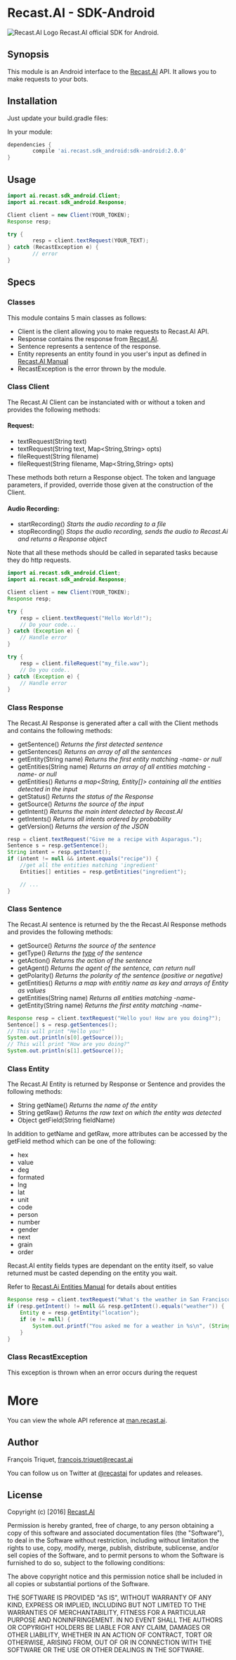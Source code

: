 # Recast.AI - SDK-Android
![Recast.AI Logo](https://github.com/RecastAI/SDK-NodeJs/blob/master/misc/logo-inline.png)
Recast.AI official SDK for Android.

## Synopsis
This module is an Android interface to the [Recast.AI](https://recast.ai) API. It allows you to make requests to your bots.

## Installation
Just update your build.gradle files:

In your module:
```gradle
dependencies {
		compile 'ai.recast.sdk_android:sdk-android:2.0.0'
}
```

## Usage
```java
import ai.recast.sdk_android.Client;
import ai.recast.sdk_android.Response;

Client client = new Client(YOUR_TOKEN);
Response resp;

try {
		resp = client.textRequest(YOUR_TEXT);
} catch (RecastException e) {
		// error
}
```

## Specs
### Classes

This module contains 5 main classes as follows:
* Client is the client allowing you to make requests to Recast.AI API.
* Response contains the response from [Recast.AI](https://recast.ai).
* Sentence represents a sentence of the response.
* Entity represents an entity found in you user's input as defined in [Recast.AI Manual](https://man.recast.ai/#list-of-entities)
* RecastException is the error thrown by the module.

### Class Client
The Recast.AI Client can be instanciated with or without a token and provides the following methods:

#### Request:
* textRequest(String text)
* textRequest(String text, Map<String,String> opts)
* fileRequest(String filename)
* fileRequest(String filename, Map<String,String> opts)

These methods both return a Response object.
The token and language parameters, if provided, override those given at the construction of the Client.

#### Audio Recording:
* startRecording() *Starts the audio recording to a file*
* stopRecording() *Stops the audio recording, sends the audio to Recast.Ai and returns a Response object*

Note that all these methods should be called in separated tasks because they do http requests.


```java
import ai.recast.sdk_android.Client;
import ai.recast.sdk_android.Response;

Client client = new Client(YOUR_TOKEN);
Response resp;

try {
	resp = client.textRequest("Hello World!");
	// Do your code...
} catch (Exception e) {
	// Handle error
}

try {
	resp = client.fileRequest("my_file.wav");
	// Do you code..
} catch (Exception e) {
	// Handle error
}
```

### Class Response
The Recast.AI Response is generated after a call with the Client methods and contains the following methods:
* getSentence() *Returns the first detected sentence*
* getSentences() *Returns an array of all the sentences*
* getEntity(String name) *Returns the first entity matching -name- or null*
* getEntities(String name) *Returns an array of all entities matching -name- or null*
* getEntities() *Returns a map<String, Entity[]> containing all the entities detected in the input*
* getStatus() *Returns the status of the Response*
* getSource() *Returns the source of the input*
* getIntent() *Returns the main intent detected by Recast.AI*
* getIntents() *Returns all intents ordered by probability*
* getVersion() *Returns the version of the JSON*

```java
resp = client.textRequest("Give me a recipe with Asparagus.");
Sentence s = resp.getSentence();
String intent = resp.getIntent();
if (intent != null && intent.equals("recipe")) {
	//get all the entities matching 'ingredient'
	Entities[] entities = resp.getEntities("ingredient");

	// ...
}
```

### Class Sentence
The Recast.AI sentence is returned by the the Recast.AI Response methods and provides the following methods:
* getSource() *Returns the source of the sentence*
* getType() *Returns the [type](https://man.recast.ai/#types-of-sentence) of the sentence*
* getAction() *Returns the action of the sentence*
* getAgent() *Returns the agent of the sentence, can return null*
* getPolarity() *Returns the polarity of the sentence (positive or negative)*
* getEntities() *Returns a map with entitiy name as key and arrays of Entity as values*
* getEntities(String name) *Returns all entities matching -name-*
* getEntity(String name) *Returns the first entity matching -name-*

```java
Response resp = client.textRequest("Hello you! How are you doing?");
Sentence[] s = resp.getSentences();
// This will print "Hello you!"
System.out.println(s[0].getSource());
// This will print "How are you doing?"
System.out.println(s[1].getSource());
```

### Class Entity
The Recast.AI Entity is returned by Response or Sentence and provides the following methods:
* String getName() *Returns the name of the entity*
* String getRaw() *Returns the raw text on which the entity was detected*
* Object getField(String fieldName)


In addition to getName and getRaw, more attributes can be accessed by the getField method which can be one of the following:
* hex
* value
* deg
* formated
* lng
* lat
* unit
* code
* person
* number
* gender
* next
* grain
* order

Recast.AI entity fields types are dependant on the entity itself, so value returned must be casted depending on the entity you wait.

Refer to [Recast.Ai Entities Manual](https://man.recast.ai/#list-of-entities) for details about entities

```java
Response resp = client.textRequest("What's the weather in San Francisco?");
if (resp.getIntent() != null && resp.getIntent().equals("weather")) {
	Entity e = resp.getEntity("location");
	if (e != null) {
		System.out.printf("You asked me for a weather in %s\n", (String)e.getField("formated"));
	}
}
```

### Class RecastException
This exception is thrown when an error occurs during the request

# More

You can view the whole API reference at [man.recast.ai](https://man.recast.ai).


## Author

François Triquet, francois.triquet@recast.ai

You can follow us on Twitter at [@recastai](https://twitter.com/recastai) for updates and releases.

## License

Copyright (c) [2016] [Recast.AI](https://recast.ai)

Permission is hereby granted, free of charge, to any person obtaining a copy
of this software and associated documentation files (the "Software"), to deal
in the Software without restriction, including without limitation the rights
to use, copy, modify, merge, publish, distribute, sublicense, and/or sell
copies of the Software, and to permit persons to whom the Software is
furnished to do so, subject to the following conditions:

The above copyright notice and this permission notice shall be included in all
copies or substantial portions of the Software.

THE SOFTWARE IS PROVIDED "AS IS", WITHOUT WARRANTY OF ANY KIND, EXPRESS OR
IMPLIED, INCLUDING BUT NOT LIMITED TO THE WARRANTIES OF MERCHANTABILITY,
FITNESS FOR A PARTICULAR PURPOSE AND NONINFRINGEMENT. IN NO EVENT SHALL THE
AUTHORS OR COPYRIGHT HOLDERS BE LIABLE FOR ANY CLAIM, DAMAGES OR OTHER
LIABILITY, WHETHER IN AN ACTION OF CONTRACT, TORT OR OTHERWISE, ARISING FROM,
OUT OF OR IN CONNECTION WITH THE SOFTWARE OR THE USE OR OTHER DEALINGS IN THE
SOFTWARE.
